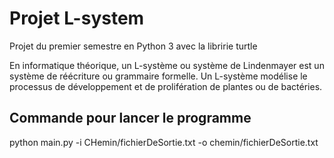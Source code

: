 # Projet L-system

Projet du premier semestre en Python 3 avec la libririe turtle

En informatique théorique, un L-système ou système de Lindenmayer est un système de réécriture ou grammaire formelle.
Un L-système modélise le processus de développement et de prolifération de plantes ou de bactéries.

## Commande pour lancer le programme

python main.py -i CHemin/fichierDeSortie.txt -o chemin/fichierDeSortie.txt

